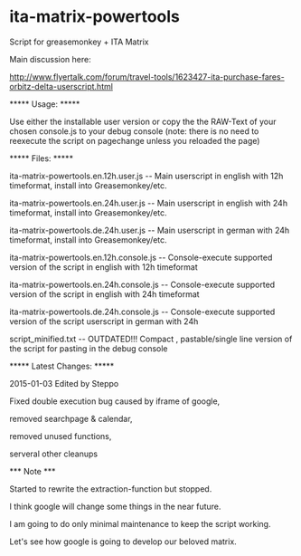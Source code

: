 ita-matrix-powertools
=====================
Script for greasemonkey + ITA Matrix

Main discussion here:

http://www.flyertalk.com/forum/travel-tools/1623427-ita-purchase-fares-orbitz-delta-userscript.html

***** Usage: *****

Use either the installable user version or copy the the RAW-Text of your chosen console.js to your debug console (note: there is no need to reexecute the script on pagechange unless you reloaded the page)

***** Files: *****

ita-matrix-powertools.en.12h.user.js -- Main userscript in english with 12h timeformat, install into Greasemonkey/etc.

ita-matrix-powertools.en.24h.user.js -- Main userscript in english with 24h timeformat, install into Greasemonkey/etc.

ita-matrix-powertools.de.24h.user.js -- Main userscript in german with 24h timeformat, install into Greasemonkey/etc.


ita-matrix-powertools.en.12h.console.js -- Console-execute supported version of the script in english with 12h timeformat

ita-matrix-powertools.en.24h.console.js -- Console-execute supported version of the script in english with 24h timeformat

ita-matrix-powertools.de.24h.console.js -- Console-execute supported version of the script userscript in german with 24h

script_minified.txt -- OUTDATED!!! Compact , pastable/single line version of the script for pasting in the debug console

***** Latest Changes: *****

2015-01-03 Edited by Steppo

Fixed double execution bug caused by iframe of google,

removed searchpage & calendar,

removed unused functions,

serveral other cleanups

*** Note ***

Started to rewrite the extraction-function but stopped.

I think google will change some things in the near future.

I am going to do only minimal maintenance to keep the script working.

Let's see how google is going to develop our beloved matrix.
